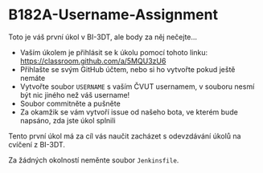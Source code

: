 # B182A-Username-Assignment

Toto je váš první úkol v BI-3DT, ale body za něj nečejte...

- Vaším úkolem je přihlásit se k úkolu pomocí tohoto linku: https://classroom.github.com/a/5MQU3zU6
- Přihlašte se svým GitHub účtem, nebo si ho vytvořte pokud ještě nemáte
- Vytvořte soubor `USERNAME` s vaším ČVUT usernamem, v souboru nesmí být nic jiného než váš username!
- Soubor commitněte a pušněte
- Za okamžik se vám vytvoří issue od našeho bota, ve kterém bude napsáno, zda jste úkol splnili

Tento první úkol má za cíl vás naučit zacházet s odevzdávání úkolů na cvíčení z BI-3DT.

Za žádných okolností neměnte soubor `Jenkinsfile`.
